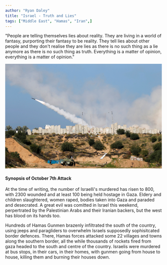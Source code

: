 ```yaml
---
author: "Ryan Daley"
title: "Israel - Truth and Lies"
tags: ["Middle East", "Hamas", "Iran",]
---
```

"People are telling themselves lies about reality. They are living in a world of fantasy, purporting their fantasy to be reality. They tell lies about other people and they don't realise they are lies as there is no such thing as a lie anymore as there is no such thing as truth. Everything is a matter of opinion, everything is a matter of opinion."

![Rockets](/img/post/jerusalem.png)
#### Synopsis of October 7th Attack 
At the time of writing, the number of Israelli's murdered has risen to 800, with 2300 wounded and at least 100 being held hostage in Gaza. Eldery and children slaughtered, women raped, bodies taken into Gaza and paraded and desecrated. A great evil was comitted in Israel this weekend, perpertrated by the Palestinian Arabs and their Iranian backers, but the west has blood on its hands too.

Hundreds of Hamas Gunmen brazenly infiltrated the south of the country, using jeeps and paragliders to overwhelm Israels supposedly sophisitcated border defences. There, Hamas forces attacked some 22 villages and towns along the southern border, all the while thousands of rockets fired from gaza headed to the south and centre of the country. Israelis were murdered at bus stops, in their cars, in their homes, with gunmen going from house to house, killing them and burning their houses down.